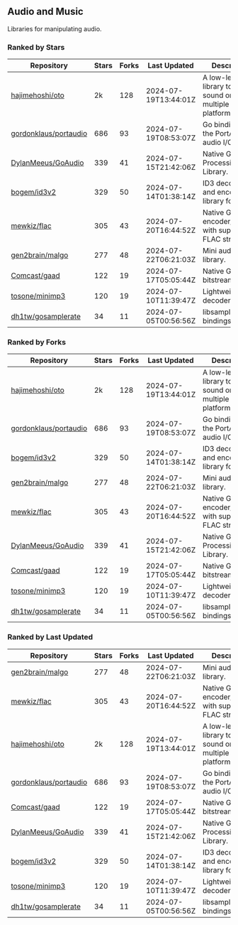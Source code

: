 ## Audio and Music

Libraries for manipulating audio.

### Ranked by Stars

| Repository | Stars | Forks | Last Updated | Description | 
|------------|-------|-------|--------------|-------------|
| [hajimehoshi/oto](https://github.com/hajimehoshi/oto) | 2k | 128 | 2024-07-19T13:44:01Z |  A low-level library to play sound on multiple platforms. |
| [gordonklaus/portaudio](https://github.com/gordonklaus/portaudio) | 686 | 93 | 2024-07-19T08:53:07Z |  Go bindings for the PortAudio audio I/O library. |
| [DylanMeeus/GoAudio](https://github.com/DylanMeeus/GoAudio) | 339 | 41 | 2024-07-15T21:42:06Z |  Native Go Audio Processing Library. |
| [bogem/id3v2](https://github.com/bogem/id3v2) | 329 | 50 | 2024-07-14T01:38:14Z |  ID3 decoding and encoding library for Go. |
| [mewkiz/flac](https://github.com/mewkiz/flac) | 305 | 43 | 2024-07-20T16:44:52Z |  Native Go FLAC encoder/decoder with support for FLAC streams. |
| [gen2brain/malgo](https://github.com/gen2brain/malgo) | 277 | 48 | 2024-07-22T06:21:03Z |  Mini audio library. |
| [Comcast/gaad](https://github.com/Comcast/gaad) | 122 | 19 | 2024-07-17T05:05:44Z |  Native Go AAC bitstream parser. |
| [tosone/minimp3](https://github.com/tosone/minimp3) | 120 | 19 | 2024-07-10T11:39:47Z |  Lightweight MP3 decoder library. |
| [dh1tw/gosamplerate](https://github.com/dh1tw/gosamplerate) | 34 | 11 | 2024-07-05T00:56:56Z |  libsamplerate bindings for go. |

### Ranked by Forks

| Repository | Stars | Forks | Last Updated | Description | 
|------------|-------|-------|--------------|-------------|
| [hajimehoshi/oto](https://github.com/hajimehoshi/oto) | 2k | 128 | 2024-07-19T13:44:01Z |  A low-level library to play sound on multiple platforms. |
| [gordonklaus/portaudio](https://github.com/gordonklaus/portaudio) | 686 | 93 | 2024-07-19T08:53:07Z |  Go bindings for the PortAudio audio I/O library. |
| [bogem/id3v2](https://github.com/bogem/id3v2) | 329 | 50 | 2024-07-14T01:38:14Z |  ID3 decoding and encoding library for Go. |
| [gen2brain/malgo](https://github.com/gen2brain/malgo) | 277 | 48 | 2024-07-22T06:21:03Z |  Mini audio library. |
| [mewkiz/flac](https://github.com/mewkiz/flac) | 305 | 43 | 2024-07-20T16:44:52Z |  Native Go FLAC encoder/decoder with support for FLAC streams. |
| [DylanMeeus/GoAudio](https://github.com/DylanMeeus/GoAudio) | 339 | 41 | 2024-07-15T21:42:06Z |  Native Go Audio Processing Library. |
| [Comcast/gaad](https://github.com/Comcast/gaad) | 122 | 19 | 2024-07-17T05:05:44Z |  Native Go AAC bitstream parser. |
| [tosone/minimp3](https://github.com/tosone/minimp3) | 120 | 19 | 2024-07-10T11:39:47Z |  Lightweight MP3 decoder library. |
| [dh1tw/gosamplerate](https://github.com/dh1tw/gosamplerate) | 34 | 11 | 2024-07-05T00:56:56Z |  libsamplerate bindings for go. |

### Ranked by Last Updated

| Repository | Stars | Forks | Last Updated | Description | 
|------------|-------|-------|--------------|-------------|
| [gen2brain/malgo](https://github.com/gen2brain/malgo) | 277 | 48 | 2024-07-22T06:21:03Z |  Mini audio library. |
| [mewkiz/flac](https://github.com/mewkiz/flac) | 305 | 43 | 2024-07-20T16:44:52Z |  Native Go FLAC encoder/decoder with support for FLAC streams. |
| [hajimehoshi/oto](https://github.com/hajimehoshi/oto) | 2k | 128 | 2024-07-19T13:44:01Z |  A low-level library to play sound on multiple platforms. |
| [gordonklaus/portaudio](https://github.com/gordonklaus/portaudio) | 686 | 93 | 2024-07-19T08:53:07Z |  Go bindings for the PortAudio audio I/O library. |
| [Comcast/gaad](https://github.com/Comcast/gaad) | 122 | 19 | 2024-07-17T05:05:44Z |  Native Go AAC bitstream parser. |
| [DylanMeeus/GoAudio](https://github.com/DylanMeeus/GoAudio) | 339 | 41 | 2024-07-15T21:42:06Z |  Native Go Audio Processing Library. |
| [bogem/id3v2](https://github.com/bogem/id3v2) | 329 | 50 | 2024-07-14T01:38:14Z |  ID3 decoding and encoding library for Go. |
| [tosone/minimp3](https://github.com/tosone/minimp3) | 120 | 19 | 2024-07-10T11:39:47Z |  Lightweight MP3 decoder library. |
| [dh1tw/gosamplerate](https://github.com/dh1tw/gosamplerate) | 34 | 11 | 2024-07-05T00:56:56Z |  libsamplerate bindings for go. |

